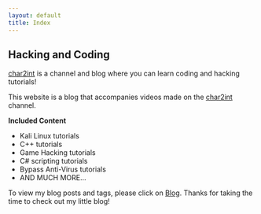 ```yaml
---
layout: default
title: Index
---
```



## Hacking and Coding

[char2int](https://youtube.com/@char2int) is a channel and blog where you can learn coding and hacking tutorials!

This website is a blog that accompanies videos made on the [char2int](https://youtube.com/@char2int) channel.

**Included Content**

- Kali Linux tutorials
- C++ tutorials
- Game Hacking tutorials
- C# scripting tutorials
- Bypass Anti-Virus tutorials
- AND MUCH MORE...

To view my blog posts and tags, please click on [Blog](https://char2int.com/blog). Thanks for taking the time to check out my little blog!
